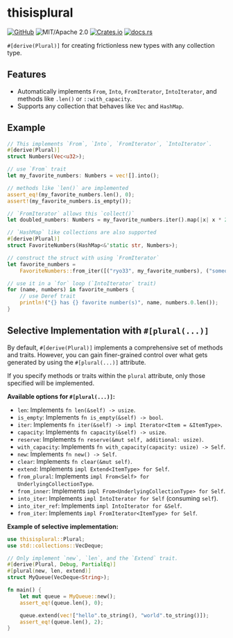 # thisisplural

[![GitHub](https://img.shields.io/badge/GitHub-ryo33/thisisplural-222222)](https://github.com/ryo33/thisisplural)
![MIT/Apache 2.0](https://img.shields.io/badge/license-MIT%2FApache--2.0-blue.svg)
[![Crates.io](https://img.shields.io/crates/v/thisisplural)](https://crates.io/crates/thisisplural)
[![docs.rs](https://img.shields.io/docsrs/thisisplural)](https://docs.rs/thisisplural)

`#[derive(Plural)]` for creating frictionless new types with any collection
type.

## Features

- Automatically implements `From`, `Into`, `FromIterator`, `IntoIterator`, and
  methods like `.len()` or `::with_capacity`.
- Supports any collection that behaves like `Vec` and `HashMap`.

## Example

```rust
// This implements `From`, `Into`, `FromIterator`, `IntoIterator`.
#[derive(Plural)]
struct Numbers(Vec<u32>);

// use `From` trait
let my_favorite_numbers: Numbers = vec![].into();

// methods like `len()` are implemented
assert_eq!(my_favorite_numbers.len(), 0);
assert!(my_favorite_numbers.is_empty());

// `FromIterator` allows this `collect()`
let doubled_numbers: Numbers = my_favorite_numbers.iter().map(|x| x * 2).collect();

// `HashMap` like collections are also supported
#[derive(Plural)]
struct FavoriteNumbers(HashMap<&'static str, Numbers>);

// construct the struct with using `FromIterator`
let favorite_numbers =
    FavoriteNumbers::from_iter([("ryo33", my_favorite_numbers), ("someone", doubled_numbers)]);

// use it in a `for` loop (`IntoIterator` trait)
for (name, numbers) in favorite_numbers {
    // use Deref trait
    println!("{} has {} favorite number(s)", name, numbers.0.len());
}
```

## Selective Implementation with `#[plural(...)]`

By default, `#[derive(Plural)]` implements a comprehensive set of methods and traits. However, you can gain finer-grained control over what gets generated by using the `#[plural(...)]` attribute.

If you specify methods or traits within the `plural` attribute, only those specified will be implemented.

**Available options for `#[plural(...)]`:**

- `len`: Implements `fn len(&self) -> usize`.
- `is_empty`: Implements `fn is_empty(&self) -> bool`.
- `iter`: Implements `fn iter(&self) -> impl Iterator<Item = &ItemType>`.
- `capacity`: Implements `fn capacity(&self) -> usize`.
- `reserve`: Implements `fn reserve(&mut self, additional: usize)`.
- `with_capacity`: Implements `fn with_capacity(capacity: usize) -> Self`.
- `new`: Implements `fn new() -> Self`.
- `clear`: Implements `fn clear(&mut self)`.
- `extend`: Implements `impl Extend<ItemType> for Self`.
- `from_plural`: Implements `impl From<Self> for UnderlyingCollectionType`.
- `from_inner`: Implements `impl From<UnderlyingCollectionType> for Self`.
- `into_iter`: Implements `impl IntoIterator for Self` (consuming `self`).
- `into_iter_ref`: Implements `impl IntoIterator for &Self`.
- `from_iter`: Implements `impl FromIterator<ItemType> for Self`.

**Example of selective implementation:**

```rust
use thisisplural::Plural;
use std::collections::VecDeque;

// Only implement `new`, `len`, and the `Extend` trait.
#[derive(Plural, Debug, PartialEq)]
#[plural(new, len, extend)]
struct MyQueue(VecDeque<String>);

fn main() {
    let mut queue = MyQueue::new();
    assert_eq!(queue.len(), 0);

    queue.extend(vec!["hello".to_string(), "world".to_string()]);
    assert_eq!(queue.len(), 2);
}
```
